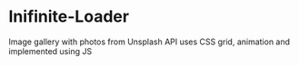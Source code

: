 # Inifinite-Loader
Image gallery with photos from Unsplash API uses CSS grid, animation and implemented using JS
